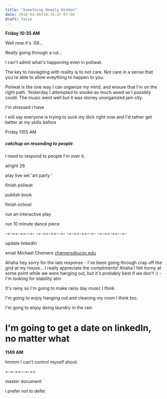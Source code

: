 ```yaml
---
title: "Something Deeply Hidden"
date: 2018-04-06T10:34:47-07:00
draft: false
---
```


**Friday 10:35 AM**

Well now it's :59...

Really going through a rut...

I can't admit what's happening even in poliwat.

The key to naviagting with reality is to not care. Not care in a sense that you're able to allow eveything to happen to you.

Poliwat is the one way I can organize my mind, and ensure that I'm on the right path. Yesterday I attempted to smoke as much weed as I possibly could. The music went well but it was stoney unorganized jam city.  


I'm stressed I have


I will say everyone is trying to suck my dick right now and I'd rather get better at my skills before



Friday 1105 AM

##### catchup on resonding to people

I need to respond to people I'm over it.

alright 26

play live set 'art party '

finish poliwat

publish book

finish school

run an interactive play

run 10 minute dance piece

-=-==-==--=- -=-==-==--=- -=-==-==--=- -=-==-==--=-

update linkedIn

email Michael Chemers
chemers@ucsc.edu

Ahaha hey sorry for the late response - I've been going through crap off the grid at my house... I really appreciate the compliments! Ahaha I felt horny at some point while we were hanging out, but it's probably best if we don't :) - I'm looking for stability atm  


It's rainy so I'm going to make rainy day music I think.

I'm going to enjoy hanging out and cleaning my room I think too.

I'm gong to enjoy doing laundry in the rain


# I'm going to get a date on linkedIn, no matter what



**1149 AM**

hmmm I can't control myself shoot.



=-=-==--=-==


master document

i prefer not to defer 
